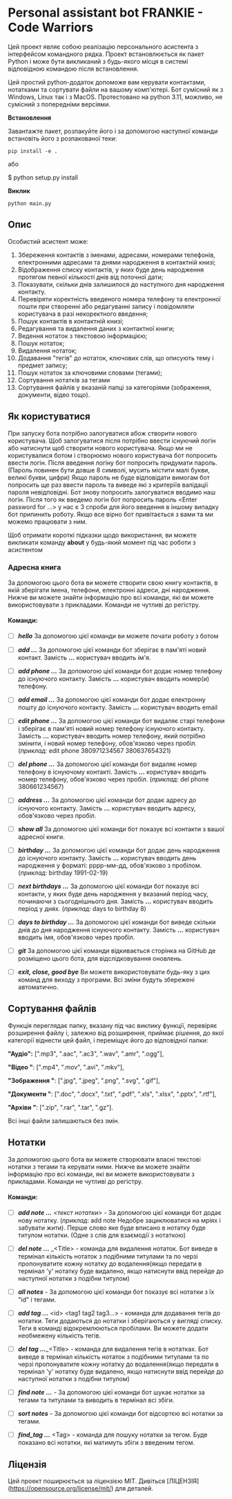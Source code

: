 # Personal assistant bot FRANKIE - Code Warriors

Цей проект являє собою реалізацію персонального асистента з інтерфейсом командного рядка. Проект встановлюється як пакет Python і може бути викликаний з будь-якого місця в системі відповідною командою після встановлення.

Цей простий python-додаток допоможе вам керувати контактами, нотатками та сортувати файли на вашому комп'ютері.
Бот сумісний як з Windows, Linux так і з MacOS.
Протестовано на python 3.11, можливо, не сумісний з попередніми версіями.


**Встановлення**

Завантажте пакет, розпакуйте його і за допомогою наступної команди встановіть його з розпакованої теки:

    pip install -e .

або

$ python setup.py install



**Виклик**

    python main.py



## Опис

Особистий асистент може:

1.  Збереження контактів з іменами, адресами, номерами телефонів, електронними адресами та днями народження в контактній книзі;
2.  Відображення списку контактів, у яких буде день народження протягом певної кількості днів від поточної дати;
3.  Показувати, скільки днів залишилося до наступного дня народження контакту.
4.  Перевіряти коректність введеного номера телефону та електронної пошти при створенні або редагуванні запису і повідомляти користувача в разі некоректного введення;
5.  Пошук контактів в контактній книзі;
6.  Редагування та видалення даних з контактної книги;
7.  Ведення нотаток з текстовою інформацією;
8.  Пошук нотаток;
9.  Видалення нотаток;
10. Додавання "тегів" до нотаток, ключових слів, що описують тему і предмет запису;
11. Пошук нотаток за ключовими словами (тегами);
12. Сортування нотатків за тегами
13. Сортування файлів у вказаній папці за категоріями (зображення, документи, відео тощо).



## Як користуватися

При запуску бота потрібно залогуватися абож створити нового користувача.
Щоб залогуватися після <Enter your login or press enter to create a new user> потрібно ввести існуючий логін або натиснути <Enter> щоб створити нового користувача.
Якщо ми не користувалися ботом і створюємо нового користувача бот попросить ввести логін.<Enter your login to register>
Після введення логіну бот попросить придумати пароль.<Enter new password>(Пароль повинен бути довше 8 символі, мусить містити малі букви, великі букви, цифри)
Якщо пароль не буде відповідати вимогам бот попросить ще раз ввести пароль та виведе які з критеріїв валідації пароля невідповідні.
Бот знову попросить залогуватися <Enter your login or press enter to create a new user> вводимо наш логін.
Після того як введемо логін бот попросить пароль <Enter password for ...> у нас є 3 спроби для його введення в іншому випадку бот припинить роботу.
Якщо все вірно бот привітається з вами та ми можемо працювати з ним.

Щоб отримати короткі підказки щодо використання, ви можете викликати команду **about** у будь-який момент під час роботи з асистентом


### Адресна книга

За допомогою цього бота ви можете створити свою книгу контактів, в якій зберігати імена, телефони, електронні адреси, дні народження.
Нижче ви можете знайти інформацію про всі команди, які ви можете використовувати з прикладами. Команди не чутливі до регістру.

#### Команди:

- [ ] **_hello_** За допомогою цієї команди ви можете почати роботу з ботом

- [ ] **_add ..._** За допомогою цієї команди бот зберігає в пам'яті новий контакт. Замість **...** користувач вводить ім'я.

- [ ] **_add phone ..._** За допомогою цієї команди бот додає номер телефону до існуючого контакту. Замість **...** користувач вводить номер(и) телефону.

- [ ] **_add email ..._** За допомогою цієї команди бот додає електронну пошту до існуючого контакту. Замість **...** користувач вводить email

- [ ] **_edit phone ..._** За допомогою цієї команди бот видаляє старі телефони і зберігає в пам'яті новий номер телефону існуючого контакту. Замість **...** користувач вводить номер телефону, який потрібно змінити, і новий номер телефону, обов'язково через пробіл.
      (_приклад:_ edit phone 380971234567 380637654321)

- [ ] **_del phone ..._** За допомогою цієї команди бот видаляє номер телефону в існуючому контакті. Замість **...** користувач вводить номер телефону, обов'язково через пробіл.
      (_приклад:_ del phone 380661234567)

- [ ] **_address ..._** За допомогою цієї команди бот додає адресу до існуючого контакту. Замість **...** користувач вводить адресу, обов'язково через пробіл.

- [ ] **_show all_** За допомогою цієї команди бот показує всі контакти з вашої адресної книги.

- [ ] **_birthday ..._** За допомогою цієї команди бот додає день народження до існуючого контакту. Замість **...** користувач вводить день народження у форматі: рррр-мм-дд, обов'язково з пробілом.
      (_приклад:_ birthday 1991-02-19)

- [ ] **_next birthdays ..._** За допомогою цієї команди бот показує всі контакти, у яких буде день народження у вказаний період часу, починаючи з сьогоднішнього дня. Замість **...** користувач вводить період у днях.
      (_приклад:_ days to birthday 8)

- [ ] **_days to birthday ..._** За допомогою цієї команди бот виведе скільки днів до дня народження існуючого контакту. Замість **...** користувач вводить імя, обов'язково через пробіл.

- [ ] **_git_** За допомогою цієї команди відкивається сторінка на GitHub де розміщено цього бота, для відслідковування оновлень.

- [ ] **_exit, close, good bye_** Ви можете використовувати будь-яку з цих команд для виходу з програми. Всі зміни будуть збережені автоматично.



## Сортування файлів

Функція переглядає папку, вказану під час виклику функції, перевіряє розширення файлу і, залежно від розширення, приймає рішення, до якої категорії віднести цей файл, і переміщує його до відповідної папки:

**"Аудіо":** [".mp3", ".aac", ".ac3", ".wav", ".amr", ".ogg"],

**"Відео "**: [".mp4", ".mov", ".avi", ".mkv"],

**"Зображення "**: [".jpg", ".jpeg", ".png", ".svg", ".gif"],

**"Документи "**: [".doc", ".docx", ".txt", ".pdf", ".xls", ".xlsx", ".pptx", ".rtf"],

**"Архіви "**: [".zip", ".rar", ".tar", ".gz"].

Всі інші файли залишаються без змін.




## Нотатки

За допомогою цього бота ви можете створювати власні текстові нотатки з тегами та керувати ними.
Нижче ви можете знайти інформацію про всі команди, які ви можете використовувати з прикладами. Команди не чутливі до регістру.


#### Команди:

- [ ] **_add note ..._** _<текст нотатки\>_ - За допомогою цієї команди бот додає нову нотатку. (_приклад_: add note Недобре зациклюватися на мріях і забувати жити).
Перше слово яке буде вписано в нотатку буде титулом нотатки. (Одне з слів для взаємодії з нотаткою)

- [ ] **_del note ..._** _<Title\> - команда для видалення нотаток. Бот виведе в термінал кількість нотаток з подібними титулами та по черзі пропонуватите
кожну нотатку до водалення(якщо передати в термінал 'y' нотатку буде видалено, якщо натиснути ввід перейде до наступної нотатки з подібни титулом)

- [ ] **_all notes_** - За допомогою цієї команди бот показує всі нотатки з їх "id" і тегами.

- [ ] **_add tag ..._** <id\> <tag1 tag2 tag3...\> - команда для додавання тегів до нотатки. Теги додаються до нотатки і зберігаються у вигляді списку. Теги в команді відокремлюються пробілами. Ви можете додати необмежену кількість тегів.

- [ ] **_del tag ..._**_<Title\> <Tag> - команда для видалення тегів в нотатках. Бот виведе в термінал кількість нотаток з подібними титулами та по черзі пропонуватите
кожну нотатку до водалення(якщо передати в термінал 'y' нотатку буде видалено, якщо натиснути ввід перейде до наступної нотатки з подібни титулом)

- [ ] **_find note ..._** - За допомогою цієї команди бот шукає нотатки за тегами та титулами та виводить в термінал всі збіги.

- [ ] **_sort notes_** - За допомогою цієї команди бот відсортєю всі нотатки за тегами.

- [ ] **_find_tag ..._** <Tag\> - команда для пошуку нотатки за тегом. Буде показано всі нотатки, які матимуть збіги з введеним тегом.



## Ліцензія
Цей проект поширюється за ліцензією MIT. Дивіться [ЛІЦЕНЗІЯ] (https://opensource.org/license/mit/) для деталей.
